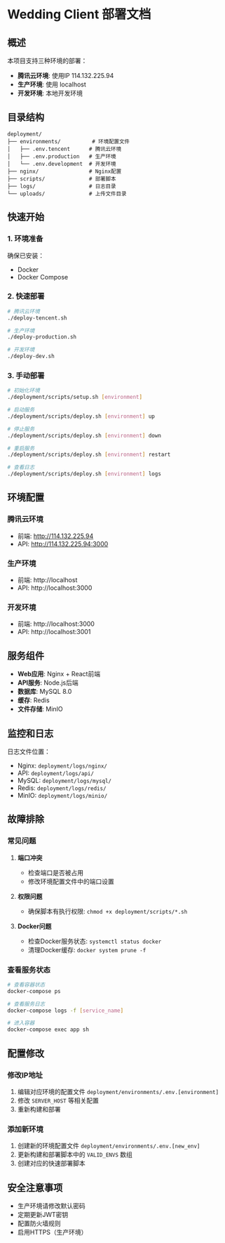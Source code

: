 # Wedding Client 部署文档

## 概述

本项目支持三种环境的部署：
- **腾讯云环境**: 使用IP 114.132.225.94
- **生产环境**: 使用 localhost
- **开发环境**: 本地开发环境

## 目录结构

```
deployment/
├── environments/          # 环境配置文件
│   ├── .env.tencent      # 腾讯云环境
│   ├── .env.production   # 生产环境
│   └── .env.development  # 开发环境
├── nginx/                # Nginx配置
├── scripts/              # 部署脚本
├── logs/                 # 日志目录
└── uploads/              # 上传文件目录
```

## 快速开始

### 1. 环境准备

确保已安装：
- Docker
- Docker Compose

### 2. 快速部署

```bash
# 腾讯云环境
./deploy-tencent.sh

# 生产环境
./deploy-production.sh

# 开发环境
./deploy-dev.sh
```

### 3. 手动部署

```bash
# 初始化环境
./deployment/scripts/setup.sh [environment]

# 启动服务
./deployment/scripts/deploy.sh [environment] up

# 停止服务
./deployment/scripts/deploy.sh [environment] down

# 重启服务
./deployment/scripts/deploy.sh [environment] restart

# 查看日志
./deployment/scripts/deploy.sh [environment] logs
```

## 环境配置

### 腾讯云环境
- 前端: http://114.132.225.94
- API: http://114.132.225.94:3000

### 生产环境
- 前端: http://localhost
- API: http://localhost:3000

### 开发环境
- 前端: http://localhost:3000
- API: http://localhost:3001

## 服务组件

- **Web应用**: Nginx + React前端
- **API服务**: Node.js后端
- **数据库**: MySQL 8.0
- **缓存**: Redis
- **文件存储**: MinIO

## 监控和日志

日志文件位置：
- Nginx: `deployment/logs/nginx/`
- API: `deployment/logs/api/`
- MySQL: `deployment/logs/mysql/`
- Redis: `deployment/logs/redis/`
- MinIO: `deployment/logs/minio/`

## 故障排除

### 常见问题

1. **端口冲突**
   - 检查端口是否被占用
   - 修改环境配置文件中的端口设置

2. **权限问题**
   - 确保脚本有执行权限: `chmod +x deployment/scripts/*.sh`

3. **Docker问题**
   - 检查Docker服务状态: `systemctl status docker`
   - 清理Docker缓存: `docker system prune -f`

### 查看服务状态

```bash
# 查看容器状态
docker-compose ps

# 查看服务日志
docker-compose logs -f [service_name]

# 进入容器
docker-compose exec app sh
```

## 配置修改

### 修改IP地址

1. 编辑对应环境的配置文件 `deployment/environments/.env.[environment]`
2. 修改 `SERVER_HOST` 等相关配置
3. 重新构建和部署

### 添加新环境

1. 创建新的环境配置文件 `deployment/environments/.env.[new_env]`
2. 更新构建和部署脚本中的 `VALID_ENVS` 数组
3. 创建对应的快速部署脚本

## 安全注意事项

- 生产环境请修改默认密码
- 定期更新JWT密钥
- 配置防火墙规则
- 启用HTTPS（生产环境）